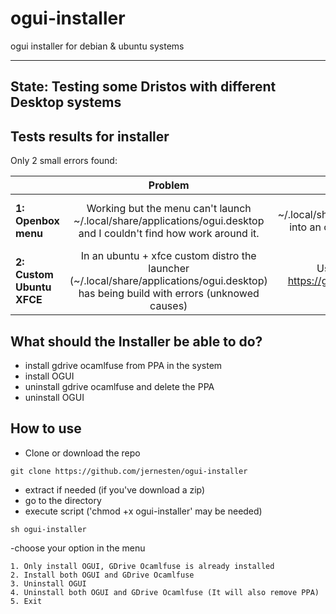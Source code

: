 # ogui-installer

ogui installer for debian & ubuntu systems

----
State: Testing some Dristos with different Desktop systems
----

## Tests results for installer

Only 2 small errors found:

||Problem|Solution|
|--|:-----:|:------:|
|**1: Openbox menu**| Working but the menu can't launch ~/.local/share/applications/ogui.desktop and I couldn't find how work around it. | Copy ~/.local/share/applications/ogui.desktop into an other directory and launch it from there.|
|**2: Custom Ubuntu XFCE**| In an ubuntu + xfce custom distro the launcher (~/.local/share/applications/ogui.desktop) has being build with errors (unknowed causes) | Use Installation guide in https://github.com/jernesten/ogui to build it correctly.|

## What should the Installer be able to do?

- install gdrive ocamlfuse from PPA in the system
- install OGUI
- uninstall gdrive ocamlfuse and delete the PPA
- uninstall OGUI

## How to use

- Clone or download the repo
```
git clone https://github.com/jernesten/ogui-installer
```
- extract if needed (if you've download a zip)
- go to the directory
- execute script ('chmod +x ogui-installer' may be needed)
```
sh ogui-installer
```
-choose your option in the menu
```
1. Only install OGUI, GDrive Ocamlfuse is already installed
2. Install both OGUI and GDrive Ocamlfuse
3. Uninstall OGUI
4. Uninstall both OGUI and GDrive Ocamlfuse (It will also remove PPA)
5. Exit            
```

